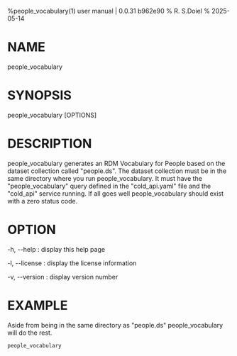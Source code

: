 %people_vocabulary(1) user manual | 0.0.31  b962e90
% R. S.Doiel
% 2025-05-14

# NAME
    
people_vocabulary
    
# SYNOPSIS
    
people_vocabulary [OPTIONS]
    
# DESCRIPTION

people_vocabulary generates an RDM Vocabulary for People based on
the dataset collection called "people.ds".
The dataset collection must be in the same directory where you
run people_vocabulary.  It must have the "people_vocabulary" query defined
in the "cold_api.yaml" file and the "cold_api" service running. 
If all goes well people_vocabulary should exist with a zero status code.

# OPTION

-h, --help
: display this help page

-l, --license
: display the license information

-v, --version
: display version number

# EXAMPLE

Aside from being in the same directory as "people.ds" people_vocabulary
will do the rest.

~~~shell
people_vocabulary
~~~


